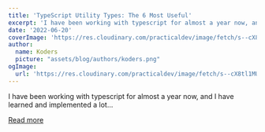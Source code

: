 ```yaml
---
title: 'TypeScript Utility Types: The 6 Most Useful'
excerpt: 'I have been working with typescript for almost a year now, and I have learned and implemented a lot...'
date: '2022-06-20'
coverImage: 'https://res.cloudinary.com/practicaldev/image/fetch/s--cX8tl1MU--/c_imagga_scale,f_auto,fl_progressive,h_420,q_auto,w_1000/https://dev-to-uploads.s3.amazonaws.com/uploads/articles/fhdj2h8zip7wx4mz3qyd.png'
author:
  name: Koders
  picture: "assets/blog/authors/koders.png"
ogImage:
  url: 'https://res.cloudinary.com/practicaldev/image/fetch/s--cX8tl1MU--/c_imagga_scale,f_auto,fl_progressive,h_420,q_auto,w_1000/https://dev-to-uploads.s3.amazonaws.com/uploads/articles/fhdj2h8zip7wx4mz3qyd.png'
---
```


I have been working with typescript for almost a year now, and I have learned and implemented a lot...

[Read more](https://dev.to/sachinchaurasiya/typescript-utility-types-the-6-most-useful-2bp4)
